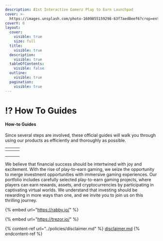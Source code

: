 ```yaml
---
description: Æ1st Interactive Gamerz Play to Earn Launchpad
cover: >-
  https://images.unsplash.com/photo-1609855159298-63f7aed8eef6?crop=entropy&cs=srgb&fm=jpg&ixid=M3wxOTcwMjR8MHwxfHNlYXJjaHw1fHxob3clMjB0b3xlbnwwfHx8fDE2ODc4NDM3MTN8MA&ixlib=rb-4.0.3&q=85
coverY: 0
layout:
  cover:
    visible: true
    size: full
  title:
    visible: true
  description:
    visible: true
  tableOfContents:
    visible: false
  outline:
    visible: true
  pagination:
    visible: true
---
```


# ⁉ How To Guides



#### How-to Guides

Since several steps are involved, these official guides will walk you through using our products as efficiently and thoroughly as possible.

<table data-view="cards"><thead><tr><th></th><th></th><th></th></tr></thead><tbody><tr><td></td><td></td><td></td></tr><tr><td></td><td></td><td></td></tr><tr><td></td><td></td><td></td></tr></tbody></table>

We believe that financial success should be intertwined with joy and excitement. With the rise of play-to-earn gaming, we seize the opportunity to merge investment opportunities with immersive gaming experiences. Our portfolio includes carefully selected play-to-earn gaming projects, where players can earn rewards, assets, and cryptocurrencies by participating in captivating virtual worlds. We understand that investing should be rewarding in more ways than one, and we invite you to join us on this thrilling journey.

{% embed url="https://rabby.io/" %}

{% embed url="https://trezor.io/" %}

{% content-ref url="../policies/disclaimer.md" %}
[disclaimer.md](../policies/disclaimer.md)
{% endcontent-ref %}
